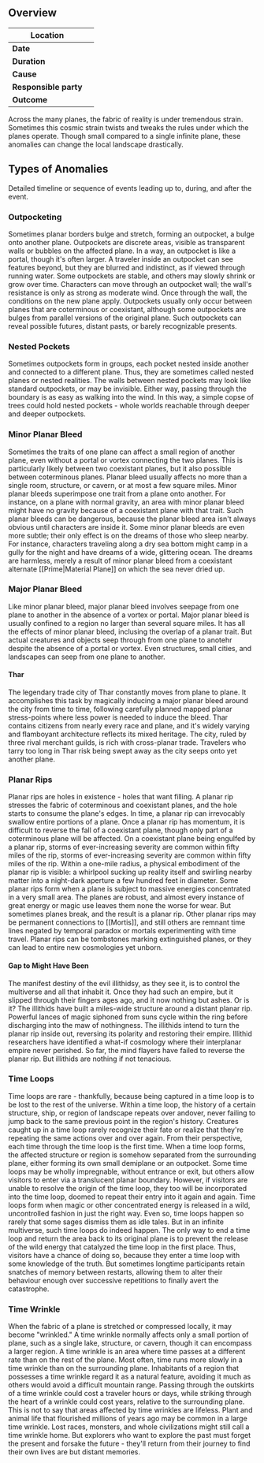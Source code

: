## Overview
| **Location**          |     |
| --------------------- | --- |
| **Date**              |     |
| **Duration**          |     |
| **Cause**             |     |
| **Responsible party** |     |
| **Outcome**           |     |
Across the many planes, the fabric of reality is under tremendous strain. Sometimes this cosmic strain twists and tweaks the rules under which the planes operate. Though small compared to a single infinite plane, these anomalies can change the local landscape drastically.
## Types of Anomalies
Detailed timeline or sequence of events leading up to, during, and after the event.
### Outpocketing
Sometimes planar borders bulge and stretch, forming an outpocket, a bulge onto another plane. Outpockets are discrete areas, visible as transparent walls or bubbles on the affected plane. In a way, an outpocket is like a portal, though it's often larger. A traveler inside an outpocket can see features beyond, but they are blurred and indistinct, as if viewed through running water. Some outpockets are stable, and others may slowly shrink or grow over time.
Characters can move through an outpocket wall; the wall's resistance is only as strong as moderate wind. Once through the wall, the conditions on the new plane apply. Outpockets usually only occur between planes that are coterminous or coexistant, although some outpockets are bulges from parallel versions of the original plane. Such outpockets can reveal possible futures, distant pasts, or barely recognizable presents.
### Nested Pockets
Sometimes outpockets form in groups, each pocket nested inside another and connected to a different plane. Thus, they are sometimes called nested planes or nested realities. The walls between nested pockets may look like standard outpockets, or may be invisible. Either way, passing through the boundary is as easy as walking into the wind. In this way, a simple copse of trees could hold nested pockets - whole worlds reachable through deeper and deeper outpockets.
### Minor Planar Bleed
Sometimes the traits of one plane can affect a small region of another plane, even without a portal or vortex connecting the two planes. This is particularly likely between two coexistant planes, but it also possible between coterminous planes. Planar bleed usually affects no more than a single room, structure, or cavern, or at most a few square miles.
Minor planar bleeds superimpose one trait from a plane onto another. For instance, on a plane with normal gravity, an area with minor planar bleed might have no gravity because of a coexistant plane with that trait. Such planar bleeds can be dangerous, because the planar bleed area isn't always obvious until characters are inside it.
Some minor planar bleeds are even more subtle; their only effect is on the dreams of those who sleep nearby. For instance, characters traveling along a dry sea bottom might camp in a gully for the night and have dreams of a wide, glittering ocean. The dreams are harmless, merely a result of minor planar bleed from a coexistant alternate [[Prime|Material Plane]] on which the sea never dried up.
### Major Planar Bleed
Like minor planar bleed, major planar bleed involves seepage from one plane to another in the absence of a vortex or portal. Major planar bleed is usually confined to a region no larger than several square miles. It has all the effects of minor planar bleed, inclusing the overlap of a planar trait. But actual creatures and objects seep through from one plane to anotehr despite the absence of a portal or vortex. Even structures, small cities, and landscapes can seep from one plane to another.
#### Thar
The legendary trade city of Thar constantly moves from plane to plane. It accomplishes this task by magically inducing a major planar bleed around the city from time to time, following carefully planned mapped planar stress-points where less power is needed to induce the bleed. Thar contains citizens from nearly every race and plane, and it's widely varying and flamboyant architecture reflects its mixed heritage. The city, ruled by three rival merchant guilds, is rich with cross-planar trade. Travelers who tarry too long in Thar risk being swept away as the city seeps onto yet another plane.
### Planar Rips
Planar rips are holes in existence - holes that want filling. A planar rip stresses the fabric of coterminous and coexistant planes, and the hole starts to consume the plane's edges. In time, a planar rip can irrevocably swallow entire portions of a plane. Once a planar rip has momentum, it is difficult to reverse the fall of a coexistant plane, though only part of a coterminous plane will be affected.
On a coexistant plane being engulfed by a planar rip, storms of ever-increasing severity are common within fifty miles of the rip, storms of ever-increasing severity are common within fifty miles of the rip. Within a one-mile radius, a physical embodiment of the planar rip is visible: a whirlpool sucking up reality itself and swirling nearby matter into a night-dark aperture a few hundred feet in diameter.
Some planar rips form when a plane is subject to massive energies concentrated in a very small area. The planes are robust, and almost every instance of great energy or magic use leaves them none the worse for wear. But sometimes planes break, and the result is a planar rip. Other planar rips may be permanent connections to [[Mortis]], and still others are remnant time lines negated by temporal paradox or mortals experimenting with time travel. Planar rips can be tombstones marking extinguished planes, or they can lead to entire new cosmologies yet unborn.
#### Gap to Might Have Been
The manifest destiny of the evil illithidsy, as they see it, is to control the multiverse and all that inhabit it. Once they had such an empire, but it slipped through their fingers ages ago, and it now nothing but ashes.
Or is it? The illithids have built a miles-wide structure around a distant planar rip. Powerful lances of magic siphoned from suns cycle within the ring before discharging into the maw of nothingness. The illithids intend to turn the planar rip inside out, reversing its polarity and restoring their empire. Illithid researchers have identified a what-if cosmology where their interplanar empire never perished. So far, the mind flayers have failed to reverse the planar rip. But illithids are nothing if not tenacious.
### Time Loops
Time loops are rare - thankfully, because being captured in a time loop is to be lost to the rest of the universe. Within a time loop, the history of a certain structure, ship, or region of landscape repeats over andover, never failing to jump back to the same previous point in the region's history. Creatures caught up in a time loop rarely recognize their fate or realize that they're repeating the same actions over and over again. From their perspective, each time through the time loop is the first time.
When a time loop forms, the affected structure or region is somehow separated from the surrounding plane, either forming its own small demiplane or an outpocket. Some time loops may be wholly impregnable, without entrance or exit, but others allow visitors to enter via a translucent planar boundary. However, if visitors are unable to resolve the origin of the time loop, they too will be incorporated into the time loop, doomed to repeat their entry into it again and again.
Time loops form when magic or other concentrated energy is released in a wild, uncontrolled fashion in just the right way. Even so, time loops happen so rarely that some sages dismiss them as idle tales. But in an infinite multiverse, such time loops do indeed happen.
The only way to end a time loop and return the area back to its original plane is to prevent the release of the wild energy that catalyzed the time loop in the first place. Thus, visitors have a chance of doing so, because they enter a time loop with some knowledge of the truth. But sometimes longtime participants retain snatches of memory between restarts, allowing them to alter their behaviour enough over successive repetitions to finally avert the catastrophe.
### Time Wrinkle
When the fabric of a plane is stretched or compressed locally, it may become "wrinkled." A time wrinkle normally affects only a small portion of plane, such as a single lake, structure, or cavern, though it can encompass a larger region.
A time wrinkle is an area where time passes at a different rate than on the rest of the plane. Most often, time runs more slowly in a time wrinkle than on the surrounding plane. Inhabitants of a region that possesses a time wrinkle regard it as a natural feature, avoiding it much as others would avoid a difficult mountain range. Passing through the outskirts of a time wrinkle could cost a traveler hours or days, while striking through the heart of a wrinkle could cost years, relative to the surrounding plane.
This is not to say that areas affected by time wrinkles are lifeless. Plant and animal life that flourished millions of years ago may be common in a large time wrinkle. Lost races, monsters, and whole civilizations might still call a time wrinkle home. But explorers who want to explore the past must forget the present and forsake the future - they'll return from their journey to find their own lives are but distant memories.